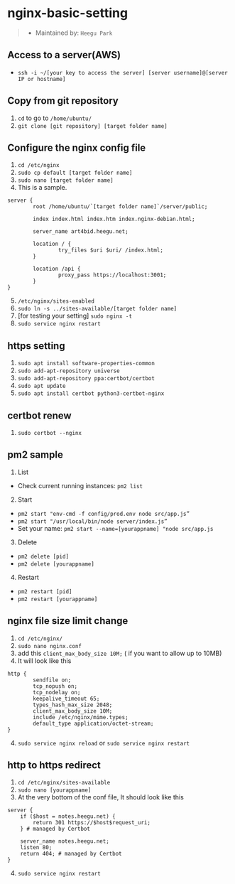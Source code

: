 # nginx-basic-setting
> - Maintained by: `Heegu Park`

## Access to a server(AWS)
- `ssh -i ~/[your key to access the server] [server username]@[server IP or hostname]`

## Copy from git repository
1. `cd` to go to `/home/ubuntu/`
2. `git clone [git repository] [target folder name]`

## Configure the nginx config file
1. `cd /etc/nginx`
2. `sudo cp default [target folder name]`
3. `sudo nano [target folder name]`
4. This is a sample.
```
server {
        root /home/ubuntu/`[target folder name]`/server/public;

        index index.html index.htm index.nginx-debian.html;

        server_name art4bid.heegu.net;

        location / {
                try_files $uri $uri/ /index.html;
        }

        location /api {
                proxy_pass https://localhost:3001;
        }
}
```
5. `/etc/nginx/sites-enabled`
6. `sudo ln -s ../sites-available/[target folder name]`
7. [for testing your setting] `sudo nginx -t`
8. `sudo service nginx restart`

## https setting
1. `sudo apt install software-properties-common`
2. `sudo add-apt-repository universe`
3. `sudo add-apt-repository ppa:certbot/certbot`
4. `sudo apt update`
5. `sudo apt install certbot python3-certbot-nginx`

## certbot renew
1. `sudo certbot --nginx`

## pm2 sample
1. List
- Check current running instances: `pm2 list`
2. Start
- `pm2 start "env-cmd -f config/prod.env node src/app.js”`
- `pm2 start "/usr/local/bin/node server/index.js”`
- Set your name: `pm2 start --name=[yourappname] "node src/app.js`
3. Delete
- `pm2 delete [pid]`
- `pm2 delete [yourappname]`
4. Restart
- `pm2 restart [pid]`
- `pm2 restart [yourappname]`

## nginx file size limit change
1. `cd /etc/nginx/`
2. `sudo nano nginx.conf`
3. add this `client_max_body_size 10M;` ( if you want to allow up to 10MB)
4. It will look like this
```
http {
        sendfile on;
        tcp_nopush on;
        tcp_nodelay on;
        keepalive_timeout 65;
        types_hash_max_size 2048;
        client_max_body_size 10M;
        include /etc/nginx/mime.types;
        default_type application/octet-stream;
}
```
4. `sudo service nginx reload` or `sudo service nginx restart`

## http to https redirect
1. `cd /etc/nginx/sites-available`
2. `sudo nano [yourappname]`
3. At the very bottom of the conf file, It should look like this 
```
server {
    if ($host = notes.heegu.net) {
        return 301 https://$host$request_uri;
    } # managed by Certbot

    server_name notes.heegu.net;
    listen 80;
    return 404; # managed by Certbot
}
```
4. `sudo service nginx restart`
